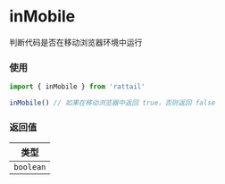 # inMobile

判断代码是否在移动浏览器环境中运行

### 使用

```ts
import { inMobile } from 'rattail'

inMobile() // 如果在移动浏览器中返回 true，否则返回 false
```

### 返回值

|   类型    |
| :-------: |
| `boolean` |
